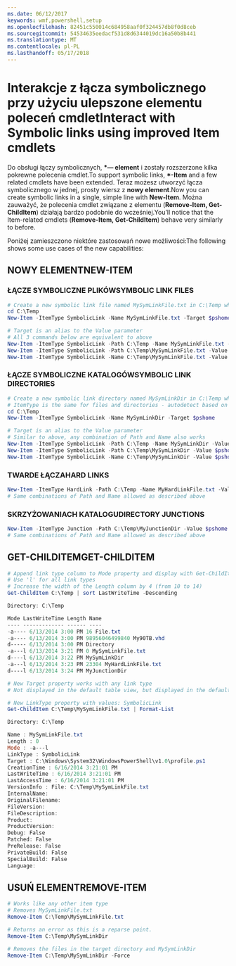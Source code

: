 ```yaml
---
ms.date: 06/12/2017
keywords: wmf,powershell,setup
ms.openlocfilehash: 82451c550014c684958aaf0f324457db8f0d8ceb
ms.sourcegitcommit: 54534635eedacf531d8d6344019dc16a50b8b441
ms.translationtype: MT
ms.contentlocale: pl-PL
ms.lasthandoff: 05/17/2018
---
```

# <a name="interact-with-symbolic-links-using-improved-item-cmdlets"></a><span data-ttu-id="24d15-102">Interakcje z łącza symbolicznego przy użyciu ulepszone elementu poleceń cmdlet</span><span class="sxs-lookup"><span data-stu-id="24d15-102">Interact with Symbolic links using improved Item cmdlets</span></span>

<span data-ttu-id="24d15-103">Do obsługi łączy symbolicznych,  **\*— element** i zostały rozszerzone kilka pokrewne polecenia cmdlet.</span><span class="sxs-lookup"><span data-stu-id="24d15-103">To support symbolic links, **\*-Item** and a few related cmdlets have been extended.</span></span> <span data-ttu-id="24d15-104">Teraz możesz utworzyć łącza symbolicznego w jednej, prosty wiersz z **nowy element**.</span><span class="sxs-lookup"><span data-stu-id="24d15-104">Now you can create symbolic links in a single, simple line with **New-Item**.</span></span> <span data-ttu-id="24d15-105">Można zauważyć, że polecenia cmdlet związane z elementu (**Remove-Item, Get-ChildItem**) działają bardzo podobnie do wcześniej.</span><span class="sxs-lookup"><span data-stu-id="24d15-105">You’ll notice that the Item-related cmdlets (**Remove-Item, Get-ChildItem**) behave very similarly to before.</span></span>

<span data-ttu-id="24d15-106">Poniżej zamieszczono niektóre zastosowań nowe możliwości:</span><span class="sxs-lookup"><span data-stu-id="24d15-106">The following shows some use cases of the new capabilities:</span></span>

## <a name="new-item"></a><span data-ttu-id="24d15-107">NOWY ELEMENT</span><span class="sxs-lookup"><span data-stu-id="24d15-107">NEW-ITEM</span></span>

### <a name="symbolic-link-files"></a><span data-ttu-id="24d15-108">ŁĄCZE SYMBOLICZNE PLIKÓW</span><span class="sxs-lookup"><span data-stu-id="24d15-108">SYMBOLIC LINK FILES</span></span>

```powershell
# Create a new symbolic link file named MySymLinkFile.txt in C:\Temp which links to $pshome\profile.ps1
cd C:\Temp
New-Item -ItemType SymbolicLink -Name MySymLinkFile.txt -Target $pshome\profile.ps1

# Target is an alias to the Value parameter
# All 3 commands below are equivalent to above
New-Item -ItemType SymbolicLink -Path C:\Temp -Name MySymLinkFile.txt -Value $pshome\profile.ps1
New-Item -ItemType SymbolicLink -Path C:\Temp\MySymLinkFile.txt -Value $pshome\profile.ps1
New-Item -ItemType SymbolicLink -Name C:\Temp\MySymLinkFile.txt -Value $pshome\profile.ps1
```

### <a name="symbolic-link-directories"></a><span data-ttu-id="24d15-109">ŁĄCZE SYMBOLICZNE KATALOGÓW</span><span class="sxs-lookup"><span data-stu-id="24d15-109">SYMBOLIC LINK DIRECTORIES</span></span>

```powershell
# Create a new symbolic link directory named MySymLinkDir in C:\Temp which links to the $pshome folder
# ItemType is the same for files and directories - autodetect based on specified target
cd C:\Temp
New-Item -ItemType SymbolicLink -Name MySymLinkDir -Target $pshome

# Target is an alias to the Value parameter
# Similar to above, any combination of Path and Name also works
New-Item -ItemType SymbolicLink -Path C:\Temp -Name MySymLinkDir -Value $pshome
New-Item -ItemType SymbolicLink -Path C:\Temp\MySymLinkDir -Value $pshome
New-Item -ItemType SymbolicLink -Name C:\Temp\MySymLinkDir -Value $pshome
```

### <a name="hard-links"></a><span data-ttu-id="24d15-110">TWARDE ŁĄCZA</span><span class="sxs-lookup"><span data-stu-id="24d15-110">HARD LINKS</span></span>

```powershell
New-Item -ItemType HardLink -Path C:\Temp -Name MyHardLinkFile.txt -Value $pshome\profile.ps1
# Same combinations of Path and Name allowed as described above
```

### <a name="directory-junctions"></a><span data-ttu-id="24d15-111">SKRZYŻOWANIACH KATALOGU</span><span class="sxs-lookup"><span data-stu-id="24d15-111">DIRECTORY JUNCTIONS</span></span>

```powershell
New-Item -ItemType Junction -Path C:\Temp\MyJunctionDir -Value $pshome
# Same combinations of Path and Name allowed as described above
```

## <a name="get-childitem"></a><span data-ttu-id="24d15-112">GET-CHILDITEM</span><span class="sxs-lookup"><span data-stu-id="24d15-112">GET-CHILDITEM</span></span>

```powershell
# Append link type column to Mode property and display with Get-ChildItem
# Use 'l' for all link types
# Increase the width of the Length column by 4 (from 10 to 14)
Get-ChildItem C:\Temp | sort LastWriteTime -Descending

Directory: C:\Temp

Mode LastWriteTime Length Name
---- ------------- ------ ----
-a---- 6/13/2014 3:00 PM 16 File.txt
-a---- 6/13/2014 3:00 PM 98956046499840 My90TB.vhd
d----- 6/13/2014 3:00 PM Directory
-a---l 6/13/2014 3:21 PM 0 MySymLinkFile.txt
d----l 6/13/2014 3:22 PM MySymLinkDir
-a---l 6/13/2014 3:23 PM 23304 MyHardLinkFile.txt
d----l 6/13/2014 3:24 PM MyJunctionDir

# New Target property works with any link type
# Not displayed in the default table view, but displayed in the default list view

# New LinkType property with values: SymbolicLink
Get-ChildItem C:\Temp\MySymLinkFile.txt | Format-List

Directory: C:\Temp

Name : MySymLinkFile.txt
Length : 0
Mode : -a---l
LinkType : SymbolicLink
Target : C:\Windows\System32\WindowsPowerShell\v1.0\profile.ps1
CreationTime : 6/16/2014 3:21:01 PM
LastWriteTime : 6/16/2014 3:21:01 PM
LastAccessTime : 6/16/2014 3:21:01 PM
VersionInfo : File: C:\Temp\MySymLinkFile.txt
InternalName:
OriginalFilename:
FileVersion:
FileDescription:
Product:
ProductVersion:
Debug: False
Patched: False
PreRelease: False
PrivateBuild: False
SpecialBuild: False
Language:
```

## <a name="remove-item"></a><span data-ttu-id="24d15-113">USUŃ ELEMENT</span><span class="sxs-lookup"><span data-stu-id="24d15-113">REMOVE-ITEM</span></span>

```powershell
# Works like any other item type
# Removes MySymLinkFile.txt
Remove-Item C:\Temp\MySymLinkFile.txt

# Returns an error as this is a reparse point.
Remove-Item C:\Temp\MySymLinkDir

# Removes the files in the target directory and MySymLinkDir
Remove-Item C:\Temp\MySymLinkDir -Force
```
